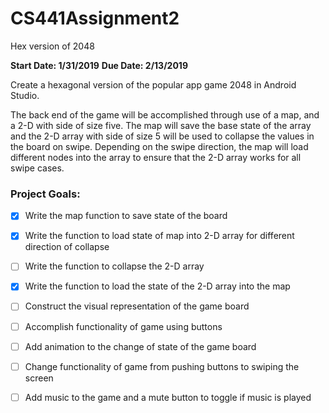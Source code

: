 # CS441Assignment2
Hex version of 2048

**Start Date: 1/31/2019**
**Due Date: 2/13/2019**

Create a hexagonal version of the popular app game 2048 in Android Studio.

The back end of the game will be accomplished through use of a map, and a 2-D with side of size five. The map will save the base state of the array and the 2-D array with side of size 5 will be used to collapse the values in the board on swipe. Depending on the swipe direction, the map will load different nodes into the array to ensure that the 2-D array works for all swipe cases.

### Project Goals: ###
- [x] Write the map function to save state of the board
- [x] Write the function to load state of map into 2-D array for different direction of collapse
- [ ] Write the function to collapse the 2-D array
- [x] Write the function to load the state of the 2-D array into the map
- [ ] Construct the visual representation of the game board
- [ ] Accomplish functionality of game using buttons
- [ ] Add animation to the change of state of the game board
- [ ] Change functionality of game from pushing buttons to swiping the screen
- [ ] Add music to the game and a mute button to toggle if music is played
 
